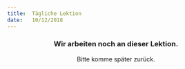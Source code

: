 ```yaml
---
title:  Tägliche Lektion
date:   10/12/2018
---
```


### <center>Wir arbeiten noch an dieser Lektion.</center>
<center>Bitte komme später zurück.</center>